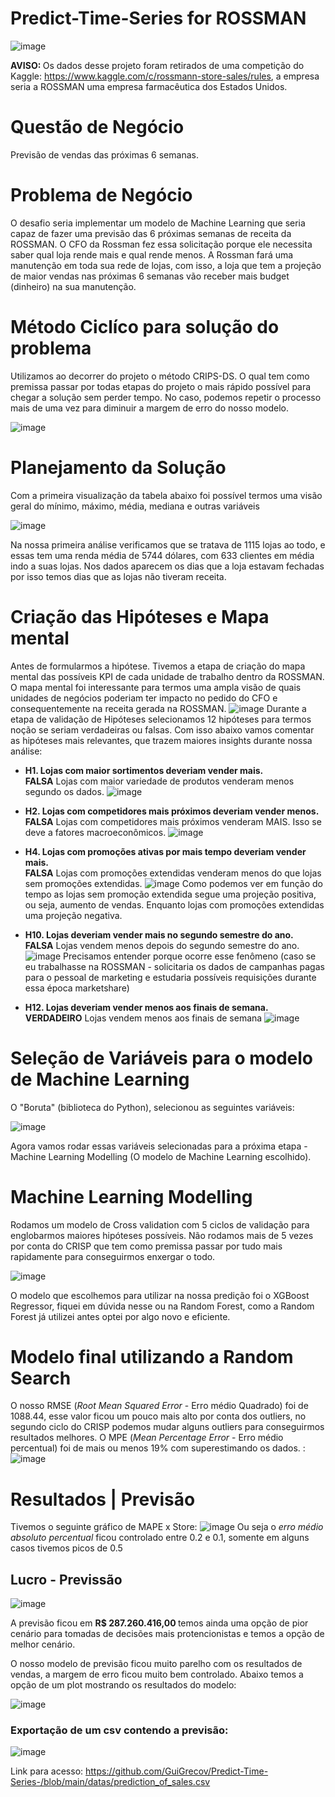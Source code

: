 # Predict-Time-Series for ROSSMAN

![image](https://user-images.githubusercontent.com/94385953/148453113-bb0cb6f0-159e-411c-8314-7f7093d8916f.png)

<b> AVISO: </b> Os dados desse projeto foram retirados de uma competição do Kaggle: https://www.kaggle.com/c/rossmann-store-sales/rules, a empresa seria a ROSSMAN uma empresa farmacêutica dos Estados Unidos. 

# Questão de Negócio 

Previsão de vendas das próximas 6 semanas.

# Problema de Negócio

O desafio seria implementar um modelo de Machine Learning que seria capaz de fazer uma previsão das 6 próximas semanas de receita da ROSSMAN. O CFO da Rossman fez essa solicitação porque ele necessita saber qual loja rende mais e qual rende menos. A Rossman fará uma manutenção em toda sua rede de lojas, com isso, a loja que tem a projeção de maior vendas nas próximas 6 semanas vão receber mais budget (dinheiro) na sua manutenção. 

# Método Ciclíco para solução do problema 

Utilizamos ao decorrer do projeto o método CRIPS-DS. O qual tem como premissa passar por todas etapas do projeto o mais rápido possível para chegar a solução sem perder tempo. No caso, podemos repetir o processo mais de uma vez para diminuir a margem de erro do nosso modelo. 

![image](https://user-images.githubusercontent.com/94385953/148467349-5f9b65f8-97e6-4396-b0e2-8a261d4fc290.png)

# Planejamento da Solução 

Com a primeira visualização da tabela abaixo foi possível termos uma visão geral do mínimo, máximo, média, mediana e outras variáveis

![image](https://user-images.githubusercontent.com/94385953/148455396-c475f749-dbc7-4a9e-b066-29d38a19c806.png)

Na nossa primeira análise verificamos que se tratava de 1115 lojas ao todo, e essas tem uma renda média de 5744 dólares, com 633 clientes em média indo a suas lojas. Nos dados aparecem os dias que a loja estavam fechadas por isso temos dias que as lojas não tiveram receita. 


# Criação das Hipóteses e Mapa mental

Antes de formularmos a hipótese. Tivemos a etapa de criação do mapa mental das possíveis KPI de cada unidade de trabalho dentro da ROSSMAN. O mapa mental foi interessante para termos uma ampla visão de quais unidades de negócios poderiam ter impacto no pedido do CFO e consequentemente na receita gerada na ROSSMAN. 
![image](https://user-images.githubusercontent.com/94385953/148467582-f9d7c35a-77c8-4b36-a0dc-d065c0206717.png)
Durante a etapa de validação de Hipóteses selecionamos 12 hipóteses para termos noção se seriam verdadeiras ou falsas. Com isso abaixo vamos comentar as hipóteses mais relevantes, que trazem maiores insights durante nossa análise: 


* <b> H1. Lojas com maior sortimentos deveriam vender mais. </b> <br />
<b>FALSA</b> Lojas com maior variedade de produtos venderam menos segundo os dados. 
![image](https://user-images.githubusercontent.com/94385953/148467816-46810690-6ae3-4165-a335-4ce82d7a3bd5.png)


* <b> H2. Lojas com competidores mais próximos deveriam vender menos. </b> <br />
<b>FALSA</b> Lojas com competidores mais próximos venderam MAIS. Isso se deve a fatores macroeconômicos. 
![image](https://user-images.githubusercontent.com/94385953/148467923-f758442d-8b71-4c44-b5a7-662aa03168c8.png)


* <b> H4. Lojas com promoções ativas por mais tempo deveriam vender mais. </b><br />
<b>FALSA</b> Lojas com promoções extendidas venderam menos do que lojas sem promoções extendidas. 
![image](https://user-images.githubusercontent.com/94385953/148468107-c3c4457e-46af-48b7-b672-525ecfe0abb0.png)
Como podemos ver em função do tempo as lojas sem promoção extendida segue uma projeção positiva, ou seja, aumento de vendas. Enquanto lojas com promoções extendidas uma projeção negativa. 


* <b> H10. Lojas deveriam vender mais no segundo semestre do ano. </b><br />
<b>FALSA</b> Lojas vendem menos depois do segundo semestre do ano. 
![image](https://user-images.githubusercontent.com/94385953/148468353-35024255-cd4e-4896-b305-99aa8809f1aa.png)
Precisamos entender porque ocorre esse fenômeno (caso se eu trabalhasse na ROSSMAN - solicitaria os dados de campanhas pagas para o pessoal de marketing e estudaria possíveis requisições durante essa época marketshare) 


* <b> H12. Lojas deveriam vender menos aos finais de semana. </b><br />
<b>VERDADEIRO</b> Lojas vendem menos aos finais de semana
![image](https://user-images.githubusercontent.com/94385953/148468590-6ddd8948-653b-4b6e-9c3c-732b2d1b7f49.png)



# Seleção de Variáveis para o modelo de Machine Learning 

O "Boruta" (biblioteca do Python), selecionou as seguintes variáveis: 

![image](https://user-images.githubusercontent.com/94385953/148468835-2804baa8-01f8-43df-b321-4cd6e82eb087.png) 

Agora vamos rodar essas variáveis selecionadas para a próxima etapa - Machine Learning Modelling (O modelo de Machine Learning escolhido). 



# Machine Learning Modelling

Rodamos um modelo de Cross validation com 5 ciclos de validação para englobarmos maiores hipóteses possíveis. Não rodamos mais de 5 vezes por conta do CRISP que tem como premissa passar por tudo mais rapidamente para conseguirmos enxergar o todo. 

![image](https://user-images.githubusercontent.com/94385953/148469013-36d88a4e-c9c1-431a-820f-9dca54926965.png)

O modelo que escolhemos para utilizar na nossa predição foi o XGBoost Regressor, fiquei em dúvida nesse ou na Random Forest, como a Random Forest já utilizei antes optei por algo novo e eficiente.



# Modelo final utilizando a Random Search
O nosso RMSE (_Root Mean Squared Error_ - Erro médio Quadrado) foi de 1088.44, esse valor ficou um pouco mais alto por conta dos outliers, no segundo ciclo do CRISP podemos mudar alguns outliers para conseguirmos resultados melhores. 
O  MPE (_Mean Percentage Error_ - Erro médio percentual) foi de mais ou menos 19% com superestimando os dados. : 
![image](https://user-images.githubusercontent.com/94385953/148469263-9b196403-cd91-4e2e-aef1-6467c5966b83.png)



# Resultados | Previsão

Tivemos o seguinte gráfico de MAPE x Store: 
![image](https://user-images.githubusercontent.com/94385953/148469547-b6ae7b6b-952b-4ac4-9d47-725cf8e77cc3.png)
Ou seja o _erro médio absoluto percentual_ ficou controlado entre 0.2 e 0.1, somente em alguns casos tivemos picos de 0.5



## Lucro - Previssão

![image](https://user-images.githubusercontent.com/94385953/148469656-5f6a7245-8a24-4a5f-ae02-232b39c850fb.png)

A previsão ficou em  <b> R$ 287.260.416,00 </b> temos ainda uma opção de pior cenário para tomadas de decisões mais protencionistas e temos a opção de melhor cenário. 

O nosso modelo de previsão ficou muito parelho com os resultados de vendas, a margem de erro ficou muito bem controlado. Abaixo temos a opção de um plot mostrando os resultados do modelo: 

![image](https://user-images.githubusercontent.com/94385953/148469819-78a31b1d-4f94-4663-bf1a-96d4c599e794.png)




### Exportação de um csv contendo a previsão:

![image](https://user-images.githubusercontent.com/94385953/148469905-9e3b7dc5-d8ca-4db8-88e9-867e69fa9cc2.png)

Link para acesso: https://github.com/GuiGrecov/Predict-Time-Series-/blob/main/datas/prediction_of_sales.csv




